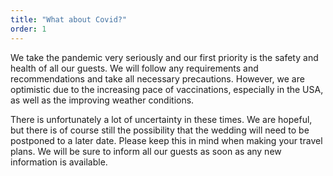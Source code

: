 ```yaml
---
title: "What about Covid?"
order: 1
---
```


We take the pandemic very seriously and our first priority is the safety and health of all our guests. We will follow any requirements and recommendations and take all necessary precautions. However, we are optimistic due to the increasing pace of vaccinations, especially in the USA, as well as the improving weather conditions.

There is unfortunately a lot of uncertainty in these times. We are hopeful, but there is of course still the possibility that the wedding will need to be postponed to a later date. Please keep this in mind when making your travel plans. We will be sure to inform all our guests as soon as any new information is available.